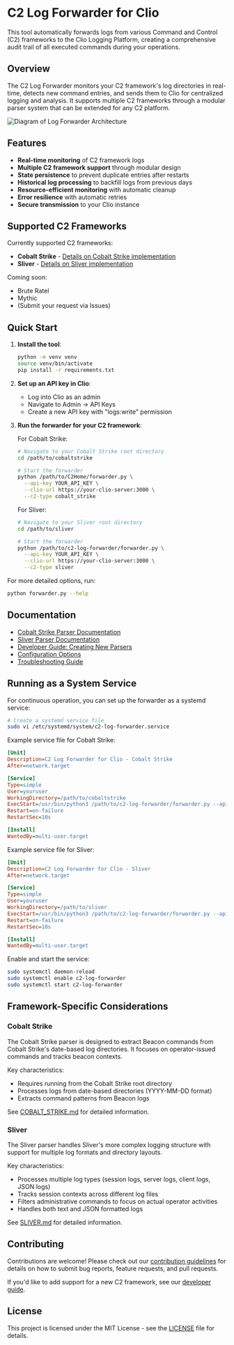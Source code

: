 # C2 Log Forwarder for Clio

This tool automatically forwards logs from various Command and Control (C2) frameworks to the Clio Logging Platform, creating a comprehensive audit trail of all executed commands during your operations.

## Overview

The C2 Log Forwarder monitors your C2 framework's log directories in real-time, detects new command entries, and sends them to Clio for centralized logging and analysis. It supports multiple C2 frameworks through a modular parser system that can be extended for any C2 platform.

![Diagram of Log Forwarder Architecture](https://placeholder-image-url/diagram.png)

## Features

- **Real-time monitoring** of C2 framework logs
- **Multiple C2 framework support** through modular design
- **State persistence** to prevent duplicate entries after restarts
- **Historical log processing** to backfill logs from previous days
- **Resource-efficient monitoring** with automatic cleanup
- **Error resilience** with automatic retries
- **Secure transmission** to your Clio instance

## Supported C2 Frameworks

Currently supported C2 frameworks:

- **Cobalt Strike** - [Details on Cobalt Strike implementation](docs/COBALT_STRIKE.md)
- **Sliver** - [Details on Sliver implementation](docs/SLIVER.md)

Coming soon:
- Brute Ratel
- Mythic
- (Submit your request via Issues)

## Quick Start

1. **Install the tool**:
   ```bash
   python -m venv venv
   source venv/bin/activate
   pip install -r requirements.txt

   ```

2. **Set up an API key in Clio**:
   - Log into Clio as an admin
   - Navigate to Admin → API Keys
   - Create a new API key with "logs:write" permission

3. **Run the forwarder for your C2 framework**:

   For Cobalt Strike:
   ```bash
   # Navigate to your Cobalt Strike root directory
   cd /path/to/cobaltstrike
   
   # Start the forwarder
   python /path/to/C2Home/forwarder.py \
     --api-key YOUR_API_KEY \
     --clio-url https://your-clio-server:3000 \
     --c2-type cobalt_strike
   ```

   For Sliver:
   ```bash
   # Navigate to your Sliver root directory
   cd /path/to/sliver
   
   # Start the forwarder
   python /path/to/c2-log-forwarder/forwarder.py \
     --api-key YOUR_API_KEY \
     --clio-url https://your-clio-server:3000 \
     --c2-type sliver
   ```

For more detailed options, run:
```bash
python forwarder.py --help
```

## Documentation

- [Cobalt Strike Parser Documentation](docs/COBALT_STRIKE.md)
- [Sliver Parser Documentation](docs/SLIVER.md)
- [Developer Guide: Creating New Parsers](docs/DEVELOPERS.md)
- [Configuration Options](docs/CONFIGURATION.md)
- [Troubleshooting Guide](docs/TROUBLESHOOTING.md)

## Running as a System Service

For continuous operation, you can set up the forwarder as a systemd service:

```bash
# Create a systemd service file
sudo vi /etc/systemd/system/c2-log-forwarder.service
```

Example service file for Cobalt Strike:
```ini
[Unit]
Description=C2 Log Forwarder for Clio - Cobalt Strike
After=network.target

[Service]
Type=simple
User=youruser
WorkingDirectory=/path/to/cobaltstrike
ExecStart=/usr/bin/python3 /path/to/c2-log-forwarder/forwarder.py --api-key YOUR_API_KEY --clio-url https://your-clio-server:3000 --c2-type cobalt_strike
Restart=on-failure
RestartSec=10s

[Install]
WantedBy=multi-user.target
```

Example service file for Sliver:
```ini
[Unit]
Description=C2 Log Forwarder for Clio - Sliver
After=network.target

[Service]
Type=simple
User=youruser
WorkingDirectory=/path/to/sliver
ExecStart=/usr/bin/python3 /path/to/c2-log-forwarder/forwarder.py --api-key YOUR_API_KEY --clio-url https://your-clio-server:3000 --c2-type sliver
Restart=on-failure
RestartSec=10s

[Install]
WantedBy=multi-user.target
```

Enable and start the service:
```bash
sudo systemctl daemon-reload
sudo systemctl enable c2-log-forwarder
sudo systemctl start c2-log-forwarder
```

## Framework-Specific Considerations

### Cobalt Strike

The Cobalt Strike parser is designed to extract Beacon commands from Cobalt Strike's date-based log directories. It focuses on operator-issued commands and tracks beacon contexts.

Key characteristics:
- Requires running from the Cobalt Strike root directory
- Processes logs from date-based directories (YYYY-MM-DD format)
- Extracts command patterns from Beacon logs

See [COBALT_STRIKE.md](docs/COBALT_STRIKE.md) for detailed information.

### Sliver

The Sliver parser handles Sliver's more complex logging structure with support for multiple log formats and directory layouts.

Key characteristics:
- Processes multiple log types (session logs, server logs, client logs, JSON logs)
- Tracks session contexts across different log files
- Filters administrative commands to focus on actual operator activities
- Handles both text and JSON formatted logs

See [SLIVER.md](docs/SLIVER.md) for detailed information.

## Contributing

Contributions are welcome! Please check out our [contribution guidelines](CONTRIBUTING.md) for details on how to submit bug reports, feature requests, and pull requests.

If you'd like to add support for a new C2 framework, see our [developer guide](docs/DEVELOPERS.md).

## License

This project is licensed under the MIT License - see the [LICENSE](LICENSE) file for details.
